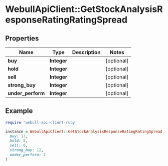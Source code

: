 # WebullApiClient::GetStockAnalysisResponseRatingRatingSpread

## Properties

| Name | Type | Description | Notes |
| ---- | ---- | ----------- | ----- |
| **buy** | **Integer** |  | [optional] |
| **hold** | **Integer** |  | [optional] |
| **sell** | **Integer** |  | [optional] |
| **strong_buy** | **Integer** |  | [optional] |
| **under_perform** | **Integer** |  | [optional] |

## Example

```ruby
require 'webull-api-client-ruby'

instance = WebullApiClient::GetStockAnalysisResponseRatingRatingSpread.new(
  buy: 17,
  hold: 8,
  sell: 0,
  strong_buy: 12,
  under_perform: 2
)
```

